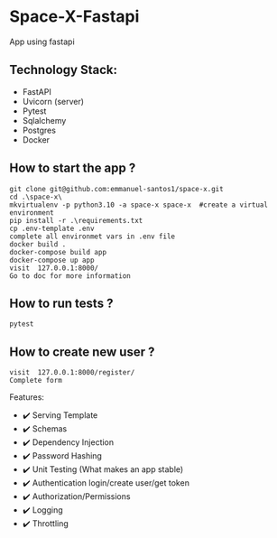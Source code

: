 # Space-X-Fastapi
App using fastapi

## Technology Stack:
* FastAPI
* Uvicorn (server)
* Pytest
* Sqlalchemy
* Postgres
* Docker


## How to start the app ?
```
git clone git@github.com:emmanuel-santos1/space-x.git
cd .\space-x\
mkvirtualenv -p python3.10 -a space-x space-x  #create a virtual environment
pip install -r .\requirements.txt
cp .env-template .env
complete all environmet vars in .env file
docker build .
docker-compose build app
docker-compose up app
visit  127.0.0.1:8000/
Go to doc for more information
```

## How to run tests ?
```
pytest
```

## How to create new user ?
```
visit  127.0.0.1:8000/register/
Complete form
```

Features:
 - ✔️ Serving Template
 - ✔️ Schemas
 - ✔️ Dependency Injection
 - ✔️ Password Hashing
 - ✔️ Unit Testing (What makes an app stable)
 - ✔️ Authentication login/create user/get token
 - ✔️ Authorization/Permissions
 - ✔️ Logging
 - ✔️ Throttling
